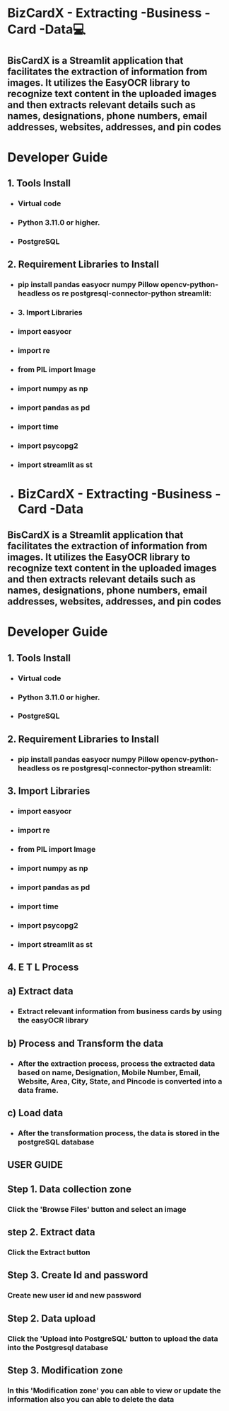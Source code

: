 # BizCardX - Extracting -Business -Card -Data💻

## BisCardX is a Streamlit application that facilitates the extraction of information from images. It utilizes the EasyOCR library to recognize text content in the uploaded images and then extracts relevant details such as names, designations, phone numbers, email addresses, websites, addresses, and pin codes

# Developer Guide
## 1. Tools Install
* ###   Virtual code
* ###   Python 3.11.0 or higher.
* ###   PostgreSQL

## 2. Requirement Libraries to Install
* ###  pip install pandas easyocr numpy Pillow opencv-python-headless os re  postgresql-connector-python streamlit:

* ### 3. Import Libraries
* ### import easyocr
* ### import re
* ### from PIL import Image
* ### import numpy as np
* ### import pandas as pd
* ### import time
* ### import psycopg2
* ### import streamlit as st
* # BizCardX - Extracting -Business -Card -Data

## BisCardX is a Streamlit application that facilitates the extraction of information from images. It utilizes the EasyOCR library to recognize text content in the uploaded images and then extracts relevant details such as names, designations, phone numbers, email addresses, websites, addresses, and pin codes

# Developer Guide
## 1. Tools Install
* ###   Virtual code
* ###   Python 3.11.0 or higher.
* ###   PostgreSQL

## 2. Requirement Libraries to Install
* ###  pip install pandas easyocr numpy Pillow opencv-python-headless os re  postgresql-connector-python streamlit:

## 3. Import Libraries
* ### import easyocr
* ### import re
* ### from PIL import Image
* ### import numpy as np
* ### import pandas as pd
* ### import time
* ### import psycopg2
* ### import streamlit as st

## 4. E T L Process
## a) Extract data
* ### Extract relevant information from business cards by using the easyOCR library
## b) Process and Transform the data
* ### After the extraction process, process the extracted data based on name, Designation, Mobile Number, Email, Website, Area, City, State, and Pincode is converted into a data frame.
## c) Load data
* ### After the transformation process, the data is stored in the postgreSQL database
## USER GUIDE

## Step 1. Data collection zone
### Click the 'Browse Files' button and select an image
## step 2. Extract data 
### Click the Extract button 
## Step 3. Create Id and password
### Create new user id and new password 
## Step 2. Data upload
### Click the 'Upload into PostgreSQL' button to upload the data into the Postgresql database
## Step 3. Modification zone
### In this 'Modification zone' you can able to view or update the information also you can able to delete the data



